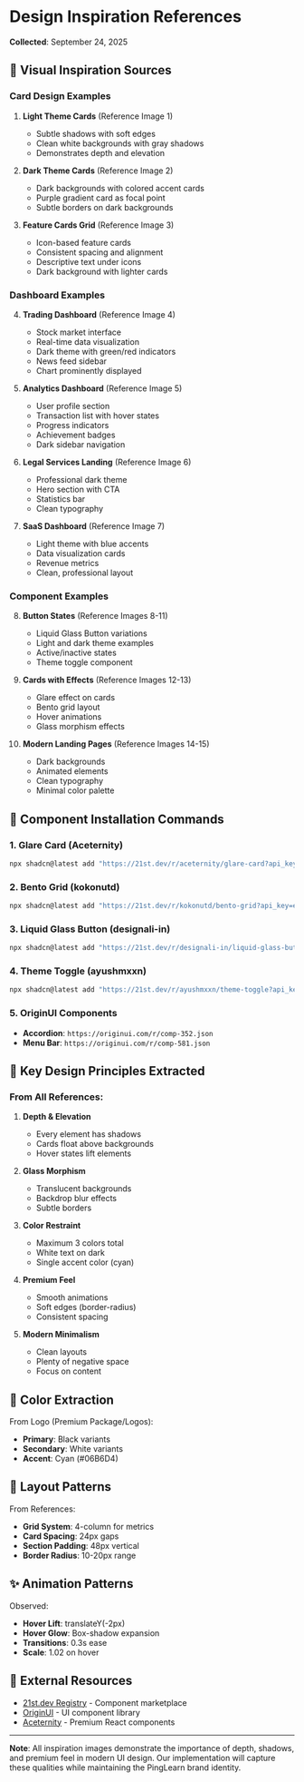 # Design Inspiration References
**Collected**: September 24, 2025

## 🎨 Visual Inspiration Sources

### Card Design Examples
1. **Light Theme Cards** (Reference Image 1)
   - Subtle shadows with soft edges
   - Clean white backgrounds with gray shadows
   - Demonstrates depth and elevation

2. **Dark Theme Cards** (Reference Image 2)
   - Dark backgrounds with colored accent cards
   - Purple gradient card as focal point
   - Subtle borders on dark backgrounds

3. **Feature Cards Grid** (Reference Image 3)
   - Icon-based feature cards
   - Consistent spacing and alignment
   - Descriptive text under icons
   - Dark background with lighter cards

### Dashboard Examples
4. **Trading Dashboard** (Reference Image 4)
   - Stock market interface
   - Real-time data visualization
   - Dark theme with green/red indicators
   - News feed sidebar
   - Chart prominently displayed

5. **Analytics Dashboard** (Reference Image 5)
   - User profile section
   - Transaction list with hover states
   - Progress indicators
   - Achievement badges
   - Dark sidebar navigation

6. **Legal Services Landing** (Reference Image 6)
   - Professional dark theme
   - Hero section with CTA
   - Statistics bar
   - Clean typography

7. **SaaS Dashboard** (Reference Image 7)
   - Light theme with blue accents
   - Data visualization cards
   - Revenue metrics
   - Clean, professional layout

### Component Examples
8. **Button States** (Reference Images 8-11)
   - Liquid Glass Button variations
   - Light and dark theme examples
   - Active/inactive states
   - Theme toggle component

9. **Cards with Effects** (Reference Images 12-13)
   - Glare effect on cards
   - Bento grid layout
   - Hover animations
   - Glass morphism effects

10. **Modern Landing Pages** (Reference Images 14-15)
    - Dark backgrounds
    - Animated elements
    - Clean typography
    - Minimal color palette

## 🔧 Component Installation Commands

### 1. Glare Card (Aceternity)
```bash
npx shadcn@latest add "https://21st.dev/r/aceternity/glare-card?api_key=eyJhbGciOiJSUzI1NiIsImNhdCI6ImNsX0I3ZDRQRDIyMkFBQSIsImtpZCI6Imluc18ybXdGd3U1cW5FQXozZ1U2dmxnMW13ZU1PZEoiLCJ0eXAiOiJKV1QifQ.eyJhenAiOiJodHRwczovLzIxc3QuZGV2IiwiZXhwIjoxNzU4NzE2MTk3LCJpYXQiOjE3NTg3MTUyOTcsImlzcyI6Imh0dHBzOi8vY2xlcmsuMjFzdC5kZXYiLCJqdGkiOiIwMjM0NDQ5Yjk3NWJmNjJiNTQyZCIsIm5iZiI6MTc1ODcxNTI5Miwic3ViIjoidXNlcl8yd0ZraDNXMGxOUlZKMmY0cHFkUFNRUXhyZmsifQ.qhDQrdbxPDS9Ia9Z0rSIdo3ue_i4XJHK6tJvZ8J4TFbEkiqSff7LEJs1xMKaQ7nUFrvyGguOW8pE2ZCZ2CQR4HpThwLNVz7JMmIevez9_51Z7McVOqmx3mgB0htfxvI5BlV-jhexad1_0gv9-0RIIgoFTmbt3oeDKX91lRqkyVtgRkOQ-Qtl3a_NOLIL3qnk-dhA3CfexyGiLmI5FeSFW5RlGu0kKhyV5QemS6Z03oQlThK_KkPUJWZUgtvsSDtFxiItakbLCpZpS7RPtWnvrUp90ZtugGVvTuc6op2DX__YCFa8wslHUvfSxrKfONTgpnVghJRgdHLyWgPbutDH9Q"
```

### 2. Bento Grid (kokonutd)
```bash
npx shadcn@latest add "https://21st.dev/r/kokonutd/bento-grid?api_key=eyJhbGciOiJSUzI1NiIsImNhdCI6ImNsX0I3ZDRQRDIyMkFBQSIsImtpZCI6Imluc18ybXdGd3U1cW5FQXozZ1U2dmxnMW13ZU1PZEoiLCJ0eXAiOiJKV1QifQ.eyJhenAiOiJodHRwczovLzIxc3QuZGV2IiwiZXhwIjoxNzU4NzE2Mjg5LCJpYXQiOjE3NTg3MTUzODksImlzcyI6Imh0dHBzOi8vY2xlcmsuMjFzdC5kZXYiLCJqdGkiOiI1OWNkNTg4ZTdjMzZhMDY2ZjkyNSIsIm5iZiI6MTc1ODcxNTM4NCwic3ViIjoidXNlcl8yd0ZraDNXMGxOUlZKMmY0cHFkUFNRUXhyZmsifQ.GuEaylTRXqNyy-HByPUWRacNwb1IZRPcIyDHDwow-pfe2F9aehagEipQ2FZJVw4fER41dk66-RIGE-zguQhiyLROjGtHvenD5oX8ePA6_KV-A2LqanOHROnbFOBnZoCJA1T9yUUCGoSReiqPXCI8SmH0Aa01saPhFQFlC_oKM2Igr-_dd-lIHkHptYnYKxl9-uftsU8aaGbVJS090ligvgfpXdYz-la9ka6ZKynGia9EArFwn_7P_HpNhAbikATFlo5MbXzH3isbAoJMfgAIEnIHek-wgI_TQ_ahItftxoNQGhyRp4aJ6oNTm4ABtiJQ8Cm8jD06oEA4CyUT2-IoFA"
```

### 3. Liquid Glass Button (designali-in)
```bash
npx shadcn@latest add "https://21st.dev/r/designali-in/liquid-glass-button?api_key=eyJhbGciOiJSUzI1NiIsImNhdCI6ImNsX0I3ZDRQRDIyMkFBQSIsImtpZCI6Imluc18ybXdGd3U1cW5FQXozZ1U2dmxnMW13ZU1PZEoiLCJ0eXAiOiJKV1QifQ.eyJhenAiOiJodHRwczovLzIxc3QuZGV2IiwiZXhwIjoxNzU4NzE1ODk4LCJpYXQiOjE3NTg3MTQ5OTgsImlzcyI6Imh0dHBzOi8vY2xlcmsuMjFzdC5kZXYiLCJqdGkiOiJiMWYyZmUzYzIyMTFmN2M3YmE5MiIsIm5iZiI6MTc1ODcxNDk5Mywic3ViIjoidXNlcl8yd0ZraDNXMGxOUlZKMmY0cHFkUFNRUXhyZmsifQ.tXr12QITk5DZ97gj2OQUjgKV77t45fZmcPGOFlehlorTYv0aphebnQ1uhfi1XzUiKlKkmAUeB33cKvPT_QAY_r_DPwjrdZT9qYQpLNB7SNR9_gW4gTBWZy_53SVDgkX8zwWLBZediHrgkYJybo9JwHqdxAujugsFgaZZgO5eIvD9H1Bhe68PMqrKxr7uqlD9e2hzHyFUe_805LfvwM9FpQ72eBQA_4e-MtWi2e_rmyLCG959DU0NabM1HdbYINlMPqqqDI8val7S_P0-VfG7_JzuV87TwaM13Sgm5Wma9DzfsHcrgiCHN0CKs5BdZLV1nmykWFZgHaRZh9EnAP3qFg"
```

### 4. Theme Toggle (ayushmxxn)
```bash
npx shadcn@latest add "https://21st.dev/r/ayushmxxn/theme-toggle?api_key=eyJhbGciOiJSUzI1NiIsImNhdCI6ImNsX0I3ZDRQRDIyMkFBQSIsImtpZCI6Imluc18ybXdGd3U1cW5FQXozZ1U2dmxnMW13ZU1PZEoiLCJ0eXAiOiJKV1QifQ.eyJhenAiOiJodHRwczovLzIxc3QuZGV2IiwiZXhwIjoxNzU4NzE2MDE2LCJpYXQiOjE3NTg3MTUxMTYsImlzcyI6Imh0dHBzOi8vY2xlcmsuMjFzdC5kZXYiLCJqdGkiOiIzMzNhNWRmYjM1M2YzMTgzYmVlNyIsIm5iZiI6MTc1ODcxNTExMSwic3ViIjoidXNlcl8yd0ZraDNXMGxOUlZKMmY0cHFkUFNRUXhyZmsifQ.Xs6N1PgiWORYztdB-TDz-cyVHYSDdi6X8GmSKjy7E3tathzKcUQvbLzjaS-U6-VSXc5FcoOb3sVBXXkWfUYI8_kKHSouFGJvHnJU4Zj5p7R48laFsFTHw2ca9dx-Z4jw7P_cQCUMlomvH9X1DNs-V5o3GVUSAMSTbIeaj1eTMpbGYbsUzTkf7HuCxHcXO2sqOq6PkExvPKG4JMMqWLDZll2QCB6hq14mfxvqCFU79TBpeCnG4rBVjq6N_Zos7II4-6Gd_StxLV2UH3MxOCvA4k20CR556jrQJGZLTwUeY5dW_Wj2vVY0Qak8cTT5koHjnyQWv1tzy1b_YgpI_18Rhg"
```

### 5. OriginUI Components
- **Accordion**: `https://originui.com/r/comp-352.json`
- **Menu Bar**: `https://originui.com/r/comp-581.json`

## 🎯 Key Design Principles Extracted

### From All References:

1. **Depth & Elevation**
   - Every element has shadows
   - Cards float above backgrounds
   - Hover states lift elements

2. **Glass Morphism**
   - Translucent backgrounds
   - Backdrop blur effects
   - Subtle borders

3. **Color Restraint**
   - Maximum 3 colors total
   - White text on dark
   - Single accent color (cyan)

4. **Premium Feel**
   - Smooth animations
   - Soft edges (border-radius)
   - Consistent spacing

5. **Modern Minimalism**
   - Clean layouts
   - Plenty of negative space
   - Focus on content

## 🎨 Color Extraction

From Logo (Premium Package/Logos):
- **Primary**: Black variants
- **Secondary**: White variants
- **Accent**: Cyan (#06B6D4)

## 📐 Layout Patterns

From References:
- **Grid System**: 4-column for metrics
- **Card Spacing**: 24px gaps
- **Section Padding**: 48px vertical
- **Border Radius**: 10-20px range

## ✨ Animation Patterns

Observed:
- **Hover Lift**: translateY(-2px)
- **Hover Glow**: Box-shadow expansion
- **Transitions**: 0.3s ease
- **Scale**: 1.02 on hover

## 🔗 External Resources

- [21st.dev Registry](https://21st.dev) - Component marketplace
- [OriginUI](https://originui.com) - UI component library
- [Aceternity](https://ui.aceternity.com) - Premium React components

---

**Note**: All inspiration images demonstrate the importance of depth, shadows, and premium feel in modern UI design. Our implementation will capture these qualities while maintaining the PingLearn brand identity.